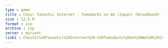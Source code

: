 ```yaml
---
type : game
title : Chou! Tanoshii Internet - Tomodachi no Wa (Japan) (Broadband) (v1
size : 12.5 M
format : iso
archive : zip
server : myrient
link2 : Chou%21%20Tanoshii%20Internet%20-%20Tomodachi%20no%20Wa%20%28Japan%29%20%28Broadband%29%20%28v1.05%29
---
```

